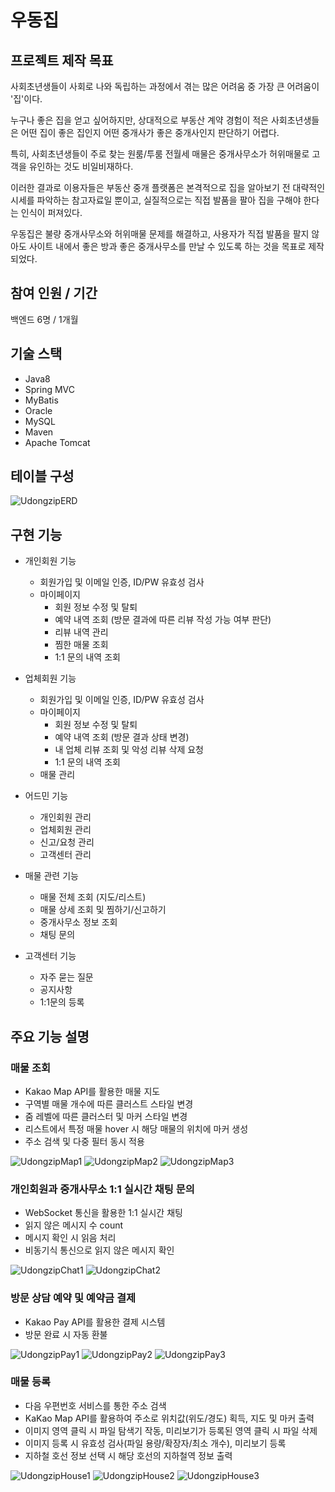 # 우동집

## 프로젝트 제작 목표
사회초년생들이 사회로 나와 독립하는 과정에서 겪는 많은 어려움 중 가장 큰 어려움이 '집'이다.

누구나 좋은 집을 얻고 싶어하지만, 상대적으로 부동산 계약 경험이 적은 사회초년생들은 어떤 집이 좋은 집인지 어떤 중개사가 좋은 중개사인지 판단하기 어렵다.

특히, 사회초년생들이 주로 찾는 원룸/투룸 전월세 매물은 중개사무소가 허위매물로 고객을 유인하는 것도 비일비재하다.

이러한 결과로 이용자들은 부동산 중개 플랫폼은 본격적으로 집을 알아보기 전 대략적인 시세를 파악하는 참고자료일 뿐이고, 실질적으로는 직접 발품을 팔아 집을 구해야 한다는 인식이 퍼져있다.

우동집은 불량 중개사무소와 허위매물 문제를 해결하고, 사용자가 직접 발품을 팔지 않아도 사이트 내에서 좋은 방과 좋은 중개사무소를 만날 수 있도록 하는 것을 목표로 제작되었다.

## 참여 인원 / 기간
백엔드 6명 / 1개월

## 기술 스택
* Java8
* Spring MVC
* MyBatis
* Oracle
* MySQL
* Maven
* Apache Tomcat

## 테이블 구성
![UdongzipERD](https://user-images.githubusercontent.com/96688007/180923021-741b0970-1640-412e-a047-a6f292b39667.png)

## 구현 기능
* 개인회원 기능
  * 회원가입 및 이메일 인증, ID/PW 유효성 검사
  * 마이페이지
    * 회원 정보 수정 및 탈퇴
    * 예약 내역 조회 (방문 결과에 따른 리뷰 작성 가능 여부 판단)
    * 리뷰 내역 관리
    * 찜한 매물 조회
    * 1:1 문의 내역 조회
    
 * 업체회원 기능
   * 회원가입 및 이메일 인증, ID/PW 유효성 검사
   * 마이페이지
     * 회원 정보 수정 및 탈퇴
     * 예약 내역 조회 (방문 결과 상태 변경)
     * 내 업체 리뷰 조회 및 악성 리뷰 삭제 요청
     * 1:1 문의 내역 조회
   * 매물 관리

 * 어드민 기능
   * 개인회원 관리
   * 업체회원 관리
   * 신고/요청 관리
   * 고객센터 관리

 * 매물 관련 기능
   * 매물 전체 조회 (지도/리스트)
   * 매물 상세 조회 및 찜하기/신고하기
   * 중개사무소 정보 조회
   * 채팅 문의

 * 고객센터 기능
   * 자주 묻는 질문
   * 공지사항
   * 1:1문의 등록

## 주요 기능 설명

### 매물 조회
  * Kakao Map API를 활용한 매물 지도
  * 구역별 매물 개수에 따른 클러스트 스타일 변경
  * 줌 레벨에 따른 클러스터 및 마커 스타일 변경
  * 리스트에서 특정 매물 hover 시 해당 매물의 위치에 마커 생성
  * 주소 검색 및 다중 필터 동시 적용
  
![UdongzipMap1](https://user-images.githubusercontent.com/96688007/180924112-f0c0cdd2-7048-4b1e-9a07-52681d31b32b.png)
![UdongzipMap2](https://user-images.githubusercontent.com/96688007/180924243-fededa4a-5154-44aa-886f-3642781eddb4.png)
![UdongzipMap3](https://user-images.githubusercontent.com/96688007/181009844-20d04f56-5abd-4659-9096-bb3fcbc69020.png)

### 개인회원과 중개사무소 1:1 실시간 채팅 문의
  * WebSocket 통신을 활용한 1:1 실시간 채팅
  * 읽지 않은 메시지 수 count
  * 메시지 확인 시 읽음 처리
  * 비동기식 통신으로 읽지 않은 메시지 확인
  
![UdongzipChat1](https://user-images.githubusercontent.com/96688007/180924744-6f5f39c0-81a8-45cd-abab-202b2b064b3b.png)
![UdongzipChat2](https://user-images.githubusercontent.com/96688007/180924789-d3879dd9-da03-4318-9de8-82e410d66c5b.png)

### 방문 상담 예약 및 예약금 결제
  * Kakao Pay API를 활용한 결제 시스템
  * 방문 완료 시 자동 환불
  
![UdongzipPay1](https://user-images.githubusercontent.com/96688007/180925169-03c195b2-f6ab-40e5-8f1b-2dee860471ba.png)
![UdongzipPay2](https://user-images.githubusercontent.com/96688007/180925184-084c472e-6912-4000-8854-e4ad2f014926.png)
![UdongzipPay3](https://user-images.githubusercontent.com/96688007/180925935-621b5145-676f-4785-894c-894842f9fadb.png)

### 매물 등록
  * 다음 우편번호 서비스를 통한 주소 검색
  * KaKao Map API를 활용하여 주소로 위치값(위도/경도) 획득, 지도 및 마커 출력
  * 이미지 영역 클릭 시 파일 탐색기 작동, 미리보기가 등록된 영역 클릭 시 파일 삭제
  * 이미지 등록 시 유효성 검사(파일 용량/확장자/최소 개수), 미리보기 등록
  * 지하철 호선 정보 선택 시 해당 호선의 지하철역 정보 출력

![UdongzipHouse1](https://user-images.githubusercontent.com/96688007/181007765-84fe7046-f9cd-4403-b51f-5989760dd60b.png)
![UdongzipHouse2](https://user-images.githubusercontent.com/96688007/181007899-9dabe382-83e0-41fa-a57d-5db0c594af94.png)
![UdongzipHouse3](https://user-images.githubusercontent.com/96688007/181007935-9c4cdf9f-053c-4d93-98f0-afe76aeb93d4.png)
